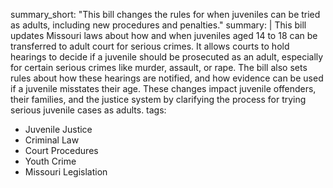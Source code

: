 summary_short: "This bill changes the rules for when juveniles can be tried as adults, including new procedures and penalties."
summary: |
  This bill updates Missouri laws about how and when juveniles aged 14 to 18 can be transferred to adult court for serious crimes. It allows courts to hold hearings to decide if a juvenile should be prosecuted as an adult, especially for certain serious crimes like murder, assault, or rape. The bill also sets rules about how these hearings are notified, and how evidence can be used if a juvenile misstates their age. These changes impact juvenile offenders, their families, and the justice system by clarifying the process for trying serious juvenile cases as adults.
tags:
  - Juvenile Justice
  - Criminal Law
  - Court Procedures
  - Youth Crime
  - Missouri Legislation
